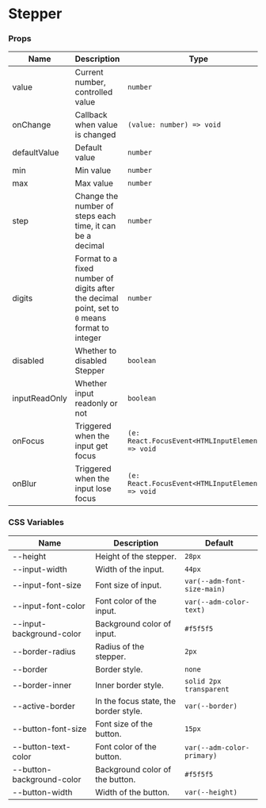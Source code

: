 # Stepper

<code src="./demos/demo1.tsx"></code>
<code src="./demos/demo2.tsx" debug></code>

### Props

| Name          | Description                                                                                    | Type                                              | Default |
| ------------- | ---------------------------------------------------------------------------------------------- | ------------------------------------------------- | ------- |
| value         | Current number, controlled value                                                               | `number`                                          | -       |
| onChange      | Callback when value is changed                                                                 | `(value: number) => void`                         | -       |
| defaultValue  | Default value                                                                                  | `number`                                          | `0`     |
| min           | Min value                                                                                      | `number`                                          | -       |
| max           | Max value                                                                                      | `number`                                          | -       |
| step          | Change the number of steps each time, it can be a decimal                                      | `number`                                          | `1`     |
| digits        | Format to a fixed number of digits after the decimal point, set to `0` means format to integer | `number`                                          | -       |
| disabled      | Whether to disabled Stepper                                                                    | `boolean`                                         | `false` |
| inputReadOnly | Whether input readonly or not                                                                  | `boolean`                                         | `false` |
| onFocus       | Triggered when the input get focus                                                             | `(e: React.FocusEvent<HTMLInputElement>) => void` | -       |
| onBlur        | Triggered when the input lose focus                                                            | `(e: React.FocusEvent<HTMLInputElement>) => void` | -       |

### CSS Variables

| Name                      | Description                           | Default                     |
| ------------------------- | ------------------------------------- | --------------------------- |
| --height                  | Height of the stepper.                | `28px`                      |
| --input-width             | Width of the input.                   | `44px`                      |
| --input-font-size         | Font size of input.                   | `var(--adm-font-size-main)` |
| --input-font-color        | Font color of the input.              | `var(--adm-color-text)`     |
| --input-background-color  | Background color of input.            | `#f5f5f5`                   |
| --border-radius           | Radius of the stepper.                | `2px`                       |
| --border                  | Border style.                         | `none`                      |
| --border-inner            | Inner border style.                   | `solid 2px transparent`     |
| --active-border           | In the focus state, the border style. | `var(--border)`             |
| --button-font-size        | Font size of the button.              | `15px`                      |
| --button-text-color       | Font color of the button.             | `var(--adm-color-primary)`  |
| --button-background-color | Background color of the button.       | `#f5f5f5`                   |
| --button-width            | Width of the button.                  | `var(--height)`             |
